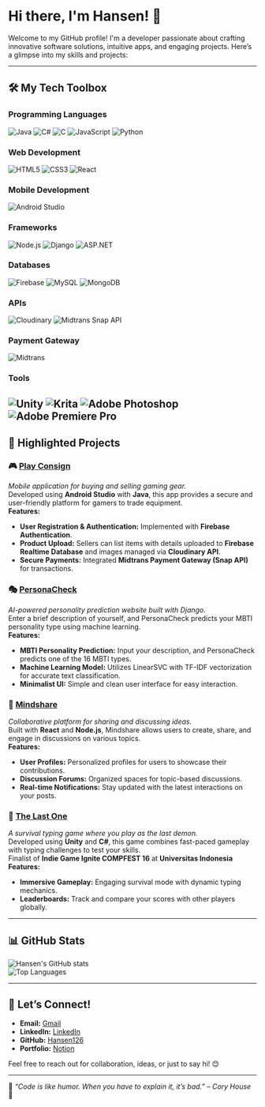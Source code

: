# Hi there, I'm Hansen! 👋

Welcome to my GitHub profile! I'm a developer passionate about crafting innovative software solutions, intuitive apps, and engaging projects. Here’s a glimpse into my skills and projects:

---

## 🛠️ My Tech Toolbox

### **Programming Languages**  
![Java](https://img.shields.io/badge/Java-%23ED8B00.svg?style=flat-square&logo=java&logoColor=white) ![C#](https://img.shields.io/badge/C%23-%23239120.svg?style=flat-square&logo=c-sharp&logoColor=white) ![C](https://img.shields.io/badge/C-%23A8B9CC.svg?style=flat-square&logo=c&logoColor=white) ![JavaScript](https://img.shields.io/badge/JavaScript-%23F7DF1E.svg?style=flat-square&logo=javascript&logoColor=black) ![Python](https://img.shields.io/badge/Python-%2314354C.svg?style=flat-square&logo=python&logoColor=white)
### **Web Development**  
![HTML5](https://img.shields.io/badge/HTML5-%23E34F26.svg?style=flat-square&logo=html5&logoColor=white) ![CSS3](https://img.shields.io/badge/CSS3-%231572B6.svg?style=flat-square&logo=css3&logoColor=white) ![React](https://img.shields.io/badge/React-%2361DAFB.svg?style=flat-square&logo=react&logoColor=black)  
### **Mobile Development**  
![Android Studio](https://img.shields.io/badge/Android%20Studio-%233DDC84.svg?style=flat-square&logo=android-studio&logoColor=white)
### **Frameworks**  
![Node.js](https://img.shields.io/badge/Node.js-%2343853D.svg?style=flat-square&logo=node.js&logoColor=white) ![Django](https://img.shields.io/badge/Django-%23092E20.svg?style=flat-square&logo=django&logoColor=white) ![ASP.NET](https://img.shields.io/badge/ASP.NET-%235C2D91.svg?style=flat-square&logo=dot-net&logoColor=white)  
### **Databases**     
![Firebase](https://img.shields.io/badge/Firebase-%23FFCA28.svg?style=flat-square&logo=firebase&logoColor=black) ![MySQL](https://img.shields.io/badge/MySQL-%234479A1.svg?style=flat-square&logo=mysql&logoColor=white) ![MongoDB](https://img.shields.io/badge/MongoDB-%2347A248.svg?style=flat-square&logo=mongodb&logoColor=white)  
### **APIs**  
![Cloudinary](https://img.shields.io/badge/Cloudinary-%233367D6.svg?style=flat-square&logo=cloudinary&logoColor=white) ![Midtrans Snap API](https://img.shields.io/badge/Midtrans%20Snap%20API-%230073FF.svg?style=flat-square&logo=midtrans&logoColor=white)
### **Payment Gateway**  
![Midtrans](https://img.shields.io/badge/Midtrans-%230073FF.svg?style=flat-square&logo=midtrans&logoColor=white)
### **Tools**
![Unity](https://img.shields.io/badge/Unity-%23000000.svg?style=flat-square&logo=unity&logoColor=white) ![Krita](https://img.shields.io/badge/Krita-%230a9eff.svg?style=flat-square&logo=krita&logoColor=white) ![Adobe Photoshop](https://img.shields.io/badge/Adobe%20Photoshop-%2331A8FF.svg?style=flat-square&logo=adobe-photoshop&logoColor=black) ![Adobe Premiere Pro](https://img.shields.io/badge/Adobe%20Premiere%20Pro-%239999FF.svg?style=flat-square&logo=adobe-premiere-pro&logoColor=black)  
---

## 🚀 Highlighted Projects

### 🎮 [Play Consign](https://github.com/Hansen126/Play-Consign)
*Mobile application for buying and selling gaming gear.*  
Developed using **Android Studio** with **Java**, this app provides a secure and user-friendly platform for gamers to trade equipment.  
**Features:**
- **User Registration & Authentication:** Implemented with **Firebase Authentication**.
- **Product Upload:** Sellers can list items with details uploaded to **Firebase Realtime Database** and images managed via **Cloudinary API**.
- **Secure Payments:** Integrated **Midtrans Payment Gateway (Snap API)** for transactions.

### 🎭 [PersonaCheck](https://github.com/Hansen126/PersonaCheck)
*AI-powered personality prediction website built with Django.*  
Enter a brief description of yourself, and PersonaCheck predicts your MBTI personality type using machine learning.  
**Features:**
- **MBTI Personality Prediction:** Input your description, and PersonaCheck predicts one of the 16 MBTI types.
- **Machine Learning Model:** Utilizes LinearSVC with TF-IDF vectorization for accurate text classification.
- **Minimalist UI:** Simple and clean user interface for easy interaction.

### 🧠 [Mindshare](https://github.com/Hansen126/Mindshare)
*Collaborative platform for sharing and discussing ideas.*  
Built with **React** and **Node.js**, Mindshare allows users to create, share, and engage in discussions on various topics.  
**Features:**
- **User Profiles:** Personalized profiles for users to showcase their contributions.
- **Discussion Forums:** Organized spaces for topic-based discussions.
- **Real-time Notifications:** Stay updated with the latest interactions on your posts.

### 👹 [The Last One](https://github.com/Hansen126/The-Last-One)
*A survival typing game where you play as the last demon.*  
Developed using **Unity** and **C#**, this game combines fast-paced gameplay with typing challenges to test your skills.  
Finalist of **Indie Game Ignite COMPFEST 16** at **Universitas Indonesia**
**Features:**
- **Immersive Gameplay:** Engaging survival mode with dynamic typing mechanics.
- **Leaderboards:** Track and compare your scores with other players globally.

---

## 📊 GitHub Stats

![Hansen's GitHub stats](https://github-readme-stats.vercel.app/api?username=Hansen126&show_icons=true&theme=radical)  
![Top Languages](https://github-readme-stats.vercel.app/api/top-langs/?username=Hansen126&layout=compact&theme=radical)

---

## 🤝 Let’s Connect!

- **Email:** [Gmail](mailto:hansen126187@gmail.com)
- **LinkedIn:** [LinkedIn](https://www.linkedin.com/in/hansen126/)
- **GitHub:** [Hansen126](https://github.com/Hansen126)
- **Portfolio:** [Notion](https://plaid-droplet-992.notion.site/Portofolio-10c4fb90e987803bbb35d2a46c40040b)

Feel free to reach out for collaboration, ideas, or just to say hi! 😊

---

🌟 _“Code is like humor. When you have to explain it, it’s bad.” – Cory House_ 🌟
